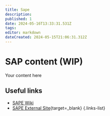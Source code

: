 ```yaml
---
title: Sape
description: 
published: 1
date: 2024-05-16T13:33:31.531Z
tags: 
editor: markdown
dateCreated: 2024-05-15T21:06:31.312Z
---
```


# SAP content (WIP)
Your content here

## Useful links

- [SAPE Wiki](/Beamlines/Sape/spe_intro)
- [SAPE External Site](https://lnls.cnpem.br/grupos/sape/){target=_blank}
{.links-list}